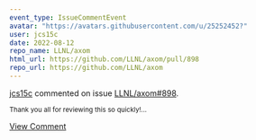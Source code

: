 ```yaml
---
event_type: IssueCommentEvent
avatar: "https://avatars.githubusercontent.com/u/25252452?"
user: jcs15c
date: 2022-08-12
repo_name: LLNL/axom
html_url: https://github.com/LLNL/axom/pull/898
repo_url: https://github.com/LLNL/axom
---
```


<a href='https://github.com/jcs15c' target='_blank'>jcs15c</a> commented on issue <a href='https://github.com/LLNL/axom/pull/898' target='_blank'>LLNL/axom#898</a>.

<small>Thank you all for reviewing this so quickly!...</small>

<a href='https://github.com/LLNL/axom/pull/898' target='_blank'>View Comment</a>